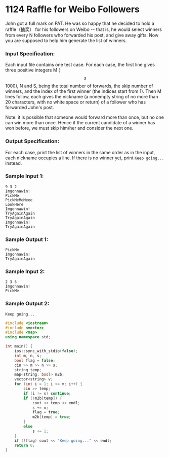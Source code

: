 # 1124 Raffle for Weibo Followers
John got a full mark on PAT. He was so happy that he decided to hold a raffle（抽奖） for his followers on Weibo -- that is, he would select winners from every N followers who forwarded his post, and give away gifts. Now you are supposed to help him generate the list of winners.

### Input Specification:

Each input file contains one test case. For each case, the first line gives three positive integers M ($$\le$$ 1000), N and S, being the total number of forwards, the skip number of winners, and the index of the first winner (the indices start from 1). Then M lines follow, each gives the nickname (a nonempty string of no more than 20 characters, with no white space or return) of a follower who has forwarded John's post.

Note: it is possible that someone would forward more than once, but no one can win more than once. Hence if the current candidate of a winner has won before, we must skip him/her and consider the next one.

### Output Specification:

For each case, print the list of winners in the same order as in the input, each nickname occupies a line. If there is no winner yet, print `Keep going...` instead.

### Sample Input 1:
```in
9 3 2
Imgonnawin!
PickMe
PickMeMeMeee
LookHere
Imgonnawin!
TryAgainAgain
TryAgainAgain
Imgonnawin!
TryAgainAgain
```

### Sample Output 1:
```out
PickMe
Imgonnawin!
TryAgainAgain
```

### Sample Input 2:
```in
2 3 5
Imgonnawin!
PickMe
```

### Sample Output 2:
```out
Keep going...
```

```cpp
#include <iostream>
#include <vector>
#include <map>
using namespace std;

int main() {
	ios::sync_with_stdio(false);
	int m, n, s;
	bool flag = false;
	cin >> m >> n >> s;
	string temp;
	map<string, bool> m2b;
	vector<string> v;
	for (int i = 1; i <= m; i++) {
		cin >> temp;
		if (i != s) continue;
		if (!m2b[temp]) {
			cout << temp << endl;
			s += n;
			flag = true;
			m2b[temp] = true;
		}
		else
			s += 1;
	}
	if (!flag) cout << "Keep going..." << endl;
	return 0;
}
```